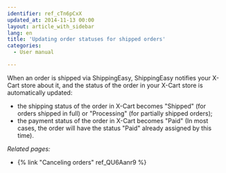 ```yaml
---
identifier: ref_cTn6pCxX
updated_at: 2014-11-13 00:00
layout: article_with_sidebar
lang: en
title: 'Updating order statuses for shipped orders'
categories:
  - User manual

---
```



When an order is shipped via ShippingEasy, ShippingEasy notifies your X-Cart store about it, and the status of the order in your X-Cart store is automatically updated:

*   the shipping status of the order in X-Cart becomes "Shipped" (for orders shipped in full) or "Processing" (for partially shipped orders);
*   the payment status of the order in X-Cart becomes "Paid" (In most cases, the order will have the status "Paid" already assigned by this time).

_Related pages:_

*   {% link "Canceling orders" ref_QU6Aanr9 %}